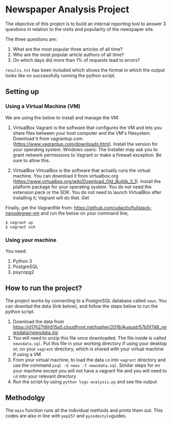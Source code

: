 # Newspaper Analysis Project

The objective of this project is to build an internal reporting tool to answer 3 questions in relation to the visits and popularity of the newspaper site.

The three questions are:

1. What are the most popular three articles of all time?
2. Who are the most popular article authors of all time?
3. On which days did more than 1% of requests lead to errors?

`results.txt` has been included which shows the format in which the output looks like on successfully running the python script.

## Setting up

### Using a Virtual Machine (VM)

We are using the below to install and manage the VM:

1. VirtualBox
Vagrant is the software that configures the VM and lets you share files between your host computer and the VM's filesystem. Download it from vagrantup.com (https://www.vagrantup.com/downloads.html). Install the version for your operating system.
Windows users: The Installer may ask you to grant network permissions to Vagrant or make a firewall exception. Be sure to allow this.

2. VirtualBox
VirtualBox is the software that actually runs the virtual machine. You can download it from virtualbox.org (https://www.virtualbox.org/wiki/Download_Old_Builds_5_1). Install the platform package for your operating system. You do not need the extension pack or the SDK. You do not need to launch VirtualBox after installing it; Vagrant will do that.
Get

Finally, get the Vagrantfile from: https://github.com/udacity/fullstack-nanodegree-vm and run the below on your command line,

```
$ vagrant up
$ vagrant ssh
```

### Using your machine

You need:
1. Python 3 
2. PostgreSQL
3. psycopg2

## How to run the project?

The project works by connecting to a PostgreSQL database called `news`. You can downlad the data (link below), and follow the steps below to run the python script.

1. Download the data from https://d17h27t6h515a5.cloudfront.net/topher/2016/August/57b5f748_newsdata/newsdata.zip
2. You will need to unzip this file once downloaded. The file inside is called `newsdata.sql`. Put this file in your working directory if using your desktop or, on your `vagrant` directory, which is shared with your virtual machine if using a VM
3. From your virtual machine, to load the data `cd` into `vagrant` directory and use the command `psql -d news -f newsdata.sql`. Similar steps for on your machine except you will not have a vagrant file and you will need to `cd` into your relevant directory
4. Run the script by using `python logs-analysis.py` and see the output

## Methodolgy

The `main` function runs all the individual methods and prints them out.
This codes are also in line with `pep257` and `pycodestyle`guides.